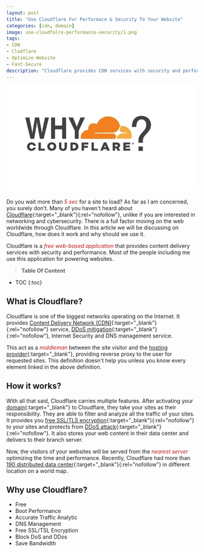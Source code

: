 ```yaml
---
layout: post
title: "Use Cloudflare For Performace & Security To Your Website"
categories: [cdn, domain]
image: use-cloudfalre-performance-security/1.png
tags:
- CDN
- Clodflare
- Optimize-Website
- Fast-Secure
description: "Cloudflare provides CDN services with security and performance to your website. Implementing CDN in your website minimizes and optimizes your website speed. "
---
```


![Use Cloudflare For Performace & Security To Your Website | sTechalon.com](/static/img/posts/use-cloudfalre-performance-security/1.jpg)<br><br>
Do you wait more than <span style="color:#bb1919" >*5 sec*</span> for a site to load? As far as I am concerned, you surely don’t. Many of you haven't heard about [Cloudflare](https://www.cloudflare.com/){:target="_blank"}{:rel="nofollow"}, unlike if you are interested in networking and cybersecurity. There is a full factor moving on the web worldwide through Cloudflare. In this article we will be discussing on Cloudflare, how does it work and why should we use it.

Cloudflare is a <span style="color:#bb1919" >*free web-based application*</span> that provides content delivery services with security and performance. Most of the people including me use this application for powering websites.

> **Table Of Content**

* TOC
{:toc}

## What is Cloudflare?

Cloudflare is one of the biggest networks operating on the Internet. It provides [Content Delivery Network (CDN)](https://en.wikipedia.org/wiki/Content_delivery_network){:target="_blank"}{:rel="nofollow"} service,  [DDoS mitigation](https://www.cloudflare.com/learning/ddos/ddos-mitigation/){:target="_blank"}{:rel="nofollow"}, Internet Security and DNS management service.

This act as a <span style="color:#bb1919" >*middleman*</span> between the site visitor and the [hosting provider](https://stechalon.com/start-blogging-with-jekyll-github-pages){:target="_blank"}, providing reverse proxy to the user for requested sites. This definition doesn't help you unless you know every element linked in the above definition.

## How it works?

With all that said,  Cloudflare carries multiple features. After activating your [domain](https://stechalon.com/register-com-np-domain-free-in-nepal){:target="_blank"} to Cloudflare, they take your sites as their responsibility.  They are able to filter and analyze all the traffic of your sites. It provides you [free SSL/TLS encryption](https://www.cloudflare.com/ssl/){:target="_blank"}{:rel="nofollow"} to your sites and protects from [DDoS attack](https://www.cloudflare.com/learning/ddos/what-is-a-ddos-attack/){:target="_blank"}{:rel="nofollow"}. It also stores your web content in their data center and delivers to their branch server. 

Now, the  visitors of your websites will be served from the <span style="color:#bb1919" >*nearest server*</span> optimizing the time and performance. Recently, Cloudflare had more than [190 distributed data center](https://www.cloudflare.com/network/){:target="_blank"}{:rel="nofollow"} in different location on a world map.

## Why use Cloudflare?

* Free
* Boot Performance
* Accurate Traffic Analytic
* DNS Management
* Free SSL/TSL Encryption
* Block DoS and DDos
* Save Bandwidth